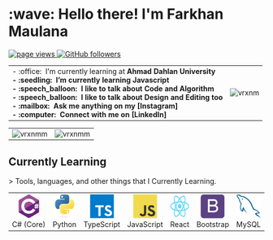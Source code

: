 <h1 align="left" id="macropower-title">:wave: Hello there! I'm Farkhan Maulana</h1>

<p align="left">
  <a href="https://github.com/vrxnm/vrxnm">
    <img src="https://komarev.com/ghpvc/?username=vrxnm" alt="page views" />
  </a>
  <a href="https://github.com/vrxnm?tab=followers">
    <img alt="GitHub followers" src="https://img.shields.io/github/followers/vrxnm?color=green&logo=github">
  </a>
</p>


<table>
<tr>
<td align="left">
- :office: &nbsp;I'm currently learning at <b>Ahmad Dahlan University<b>
<br>- :seedling: &nbsp;I’m currently learning <b>Javascript<b>
<br>- :speech_balloon: &nbsp;I like to talk about <b>Code<b> and <b>Algorithm<b>
<br>- :speech_balloon: &nbsp;I like to talk about <b>Design<b> and <b>Editing<b> too
<br>- :mailbox: &nbsp;Ask me anything on my <b>[Instagram]<b>
<br>- :computer: &nbsp;Connect with me on <b>[LinkedIn]<b>
</td>
<td align="right">
<a href="#vrxnm-title">
  <img src="https://github-readme-stats.vercel.app/api?username=vrxnm&show_icons=true&theme=react&border_color=61dafb&hide_border=true" alt="vrxnm" align="right"/>
</a>
</td>
</tr>
</table>

<table>
  <tr>
    <td align="left">
   <a href="#vrxnm-title">
      <img src="https://github-readme-stats.vercel.app/api/top-langs/?username=vrxnm&hide=c%23,powershell,Mathematica,Ruby,Objective-C,Objective-C%2b%2b,Cuda&title_color=61dafb&text_color=ffffff&icon_color=61dafb&bg_color=20232a&langs_count=8&layout=compact&border_color=61dafb&hide_border=true" alt="vrxnmm" align="left"/>
    </a>
    </td>
    <td align="right">
    <a href="#vrxnm-title">
      <img src="https://github-readme-streak-stats.herokuapp.com/?user=vrxnm&theme=react&border=61dafb&hide_border=true" alt="vrxnmm" align="right"/>
    </a>
    </td>
  </tr>
</table>

<h2 id="vrxnm">Currently Learning</h2>
> Tools, languages, and other things that I Currently Learning.
<table>
  <tr>
    <td align="center" width="96">
      <a href="#macropower-tech">
        <img src="./img/csharp-original.svg" width="48" height="48" alt="C#" />
      </a>
      <br>C#&nbsp;(Core)
    </td>
    <td align="center" width="96">
      <a href="#macropower-tech">
        <img src="./img/python-original.svg" width="48" height="48" alt="Python" />
      </a>
      <br>Python
    </td>
<!---   <td align="center" width="96">
      <a href="#macropower-tech">
        <img src="./img/go-flat.svg" width="48" height="48" alt="Golang" />
      </a>
      <br>Go
    </td>
    <td align="center" width="96">
      <a href="#macropower-tech">
        <img src="https://jsonnet.org/img/isologo.svg" width="48" height="48" alt="Jsonnet" />
      </a>
      <br>Jsonnet
    </td>
--->
    <td align="center" width="96">
      <a href="#macropower-tech">
        <img src="./img/typescript-original.svg" width="48" height="48" alt="TypeScript" />
      </a>
      <br>TypeScript
    </td>
    <td align="center" width="96">
      <a href="#macropower-tech">
        <img src="./img/javascript-original.svg" width="48" height="48" alt="JavaScript" />
      </a>
      <br>JavaScript
    </td>
    <td align="center" width="96">
      <a href="#macropower-tech" >
        <img src="./img/react-original.svg" width="48" height="48" alt="React" />
      </a>
      <br>React
    </td>
    <td align="center" width="96">
      <a href="#macropower-tech">
        <img src="./img/bootstrap-plain.svg" width="48" height="48" alt="Bootstrap" />
      </a>
      <br>Bootstrap
    </td>
    <!---
    <td align="center" width="96">
      <a href="#macropower-tech">
        <img src="./img/sass-original.svg" width="48" height="48" alt="Sass" />
      </a>
      <br>Sass
    </td>
  </tr>
  <tr>
    <td align="center" width="96"> 
      <a href="#macropower-tech" >
        <img src="./img/docker-original.svg" width="48" height="48" alt="Docker" />
      </a>
      <br>Docker
    </td>
    <td align="center" width="96">
      <a href="#macropower-tech" >
        <img src="https://raw.githubusercontent.com/cncf/artwork/master/projects/kubernetes/icon/color/kubernetes-icon-color.svg" width="48" height="48" alt="Kubernetes" />
      </a>
      <br>Kubernetes
    </td>
    <td align="center"  width="96">
      <a href="#macropower-tech">
        <img src="./img/debian-original.svg" width="48" height="48" alt="Debian" />
      </a>
      <br>Debian
    </td>
    <td align="center"  width="96">
      <a href="#macropower-tech">
        <img src="./img/redhat-original.svg" width="48" height="48" alt="RHEL" />
      </a>
      <br>RHEL
    </td>
    <td align="center" width="96">
      <a href="#macropower-tech">
        <img src="https://raw.githubusercontent.com/PowerShell/PowerShell/master/assets/ps_black_128.svg" width="48" height="48" alt="Powershell" />
      </a>
      <br>Powershell
    </td>
--->
    <td align="center"  width="96">
      <a href="#macropower-tech">
        <img src="./img/mysql-original.svg" width="48" height="48" alt="MySQL" />
      </a>
      <br>MySQL
    </td>
    <!--- <td align="center" width="96">
      <a href="#macropower-tech" >
        <img src="https://raw.githubusercontent.com/grafana/grafana/master/public/img/grafana_icon.svg" width="48" height="48" alt="Grafana" />
      </a>
       
      <br>Grafana
    </td>
    <td align="center" width="96">
      <a href="#macropower-tech" >
        <img src="https://github.com/cncf/artwork/blob/master/projects/prometheus/icon/color/prometheus-icon-color.svg" width="48" height="48" alt="Prometheus" />
      </a>
      <br>Prometheus
    </td>
    <td align="center" width="96">
      <a href="#macropower-tech" >
        <img src="https://raw.githubusercontent.com/cncf/artwork/master/projects/thanos/icon/color/thanos-icon-color.svg" width="48" height="48" alt="Thanos" />
      </a>
      <br>Thanos
    </td>
--->
  </tr>
</table>


[Instagram]: https://instagram.com/vrxnm "VRXNM Instagram"
[linkedin]: https://www.linkedin.com/in/farkhanmaul "Farkhan Maulana LinkedIn"



<!---
vrxnm/vrxnm is a ✨ special ✨ repository because its `README.md` (this file) appears on your GitHub profile.
You can click the Preview link to take a look at your changes.
--->
